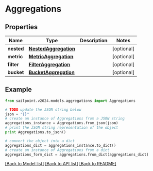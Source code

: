 # Aggregations


## Properties

Name | Type | Description | Notes
------------ | ------------- | ------------- | -------------
**nested** | [**NestedAggregation**](NestedAggregation.md) |  | [optional] 
**metric** | [**MetricAggregation**](MetricAggregation.md) |  | [optional] 
**filter** | [**FilterAggregation**](FilterAggregation.md) |  | [optional] 
**bucket** | [**BucketAggregation**](BucketAggregation.md) |  | [optional] 

## Example

```python
from sailpoint.v2024.models.aggregations import Aggregations

# TODO update the JSON string below
json = "{}"
# create an instance of Aggregations from a JSON string
aggregations_instance = Aggregations.from_json(json)
# print the JSON string representation of the object
print Aggregations.to_json()

# convert the object into a dict
aggregations_dict = aggregations_instance.to_dict()
# create an instance of Aggregations from a dict
aggregations_form_dict = aggregations.from_dict(aggregations_dict)
```
[[Back to Model list]](../README.md#documentation-for-models) [[Back to API list]](../README.md#documentation-for-api-endpoints) [[Back to README]](../README.md)


